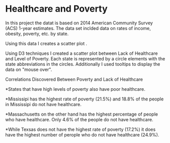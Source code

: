 # Healthcare and Poverty
In this project the datat is based on 2014 American Community Survey (ACS) 1-year estimates. The data set inclded data on rates of income, obesity, poverty, etc. by state. 

Using this data I creates a scatter plot .

Using D3 techniques I created a scatter plot between Lack of Healthcare and Level of Poverty. Each state is represented by a  circle elements with the state abbreviations in the circles. Additionally I used tooltips to display the data on "mouse over".

Correlations Discovered Between Poverty and Lack of Healthcare</h2>
          
*States that have high levels of poverty also have poor healthcare.

*Mississipi has the highest rate of poverty (21.5%) and 18.8% of the people in Mississipi do not have healthcare.

*Massachusetts on the other hand has the highest percentage of people who have healthcare. Only 4.6% of the people do not have healthcare. 

*While Texsas does not have the highest rate of poverty (17.2%) it does have the highest number of perople who do not have healthcare (24.9%).
